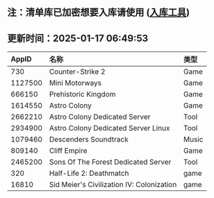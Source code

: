 ## 注：清单库已加密想要入库请使用 ([入库工具](https://github.com/BlankTMing/ManifestAutoUpdate/releases))

## 更新时间：2025-01-17 06:49:53
| AppID | 名称 | 类型  |
| :-------------------- | :----------------------------- | :----------- |
| 730 | Counter-Strike 2| Game |
| 1127500 | Mini Motorways| Game |
| 666150 | Prehistoric Kingdom| Game |
| 1614550 | Astro Colony| Game |
| 2662210 | Astro Colony Dedicated Server| Tool |
| 2934900 | Astro Colony Dedicated Server Linux| Tool |
| 1079460 | Descenders Soundtrack| Music |
| 809140 | Cliff Empire| Game |
| 2465200 | Sons Of The Forest Dedicated Server| Tool |
| 320 | Half-Life 2: Deathmatch| game |
| 16810 | Sid Meier's Civilization IV: Colonization| game |
